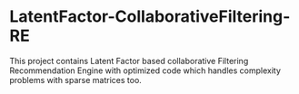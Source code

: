 # LatentFactor-CollaborativeFiltering-RE
This project contains Latent Factor based collaborative Filtering Recommendation Engine with optimized code which handles complexity problems with sparse matrices too.

